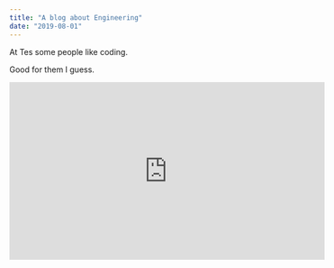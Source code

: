 ```yaml
---
title: "A blog about Engineering"
date: "2019-08-01"
---
```


At Tes some people like coding.

Good for them I guess.

<iframe width="560" height="315" src="https://www.youtube.com/embed/4n0xNbfJLR8" frameborder="0" allowfullscreen></iframe>